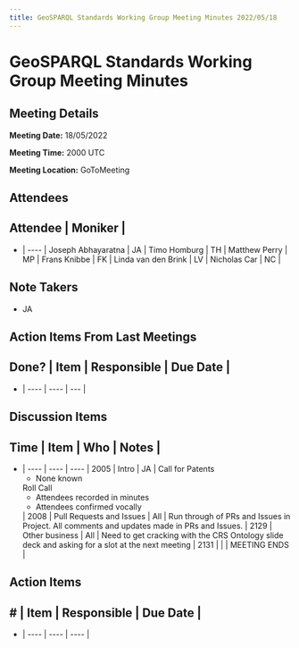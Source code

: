 ```yaml
---
title: GeoSPARQL Standards Working Group Meeting Minutes 2022/05/18
---
```

# GeoSPARQL Standards Working Group Meeting Minutes
## Meeting Details
**Meeting Date:** 18/05/2022

**Meeting Time:** 2000 UTC

**Meeting Location:** GoToMeeting  

## Attendees
Attendee | Moniker |
---
- | ---- |
Joseph Abhayaratna | JA |
Timo Homburg | TH |
Matthew Perry | MP |
Frans Knibbe | FK |
Linda van den Brink | LV |
Nicholas Car | NC |

## Note Takers
- JA

## Action Items From Last Meetings
Done? | Item | Responsible | Due Date |
---
- | ---- | ---- | --- |


## Discussion Items
Time | Item | Who | Notes |
---
- | ---- | ---- | ---- |
2005 | Intro | JA | Call for Patents<ul><li>None known</li></ul>Roll Call<ul><li>Attendees recorded in minutes</li><li>Attendees confirmed vocally</li></ul> |
2008 | Pull Requests and Issues | All | Run through of PRs and Issues in Project. All comments and updates made in PRs and Issues. |
2129 | Other business | All | Need to get cracking with the CRS Ontology slide deck and asking for a slot at the next meeting |
2131 | | | MEETING ENDS |

## Action Items
\# | Item | Responsible | Due Date |
---
- | ---- | ---- | ---- |
